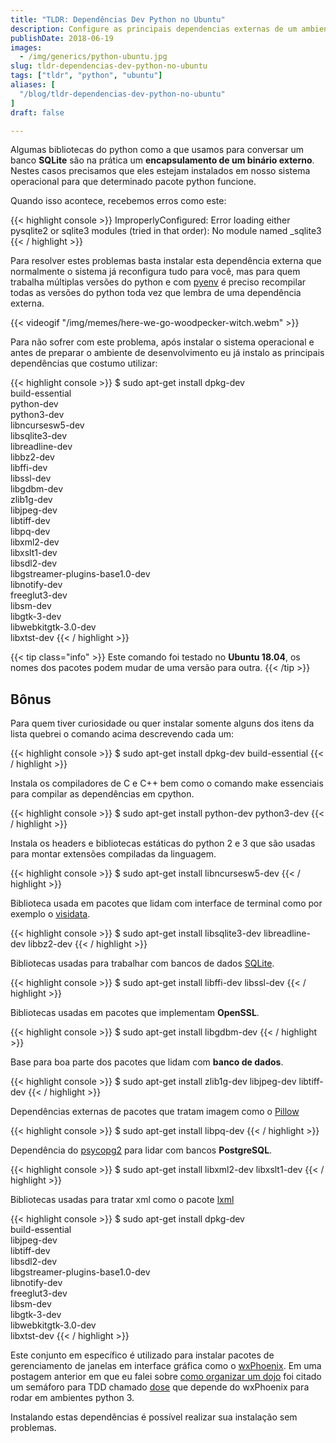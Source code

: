 ```yaml
---
title: "TLDR: Dependências Dev Python no Ubuntu"
description: Configure as principais dependencias externas de um ambiente de desenvolvimento python no Ubuntu
publishDate: 2018-06-19
images:
  - /img/generics/python-ubuntu.jpg
slug: tldr-dependencias-dev-python-no-ubuntu
tags: ["tldr", "python", "ubuntu"]
aliases: [
  "/blog/tldr-dependencias-dev-python-no-ubuntu"
]
draft: false

---
```


Algumas bibliotecas do python como a que usamos para conversar um banco **SQLite** são na prática um **encapsulamento de um binário externo**. Nestes casos precisamos que eles estejam instalados em nosso sistema operacional para que determinado pacote python funcione.

Quando isso acontece, recebemos erros como este:

{{< highlight console >}}
ImproperlyConfigured: Error loading either pysqlite2 or sqlite3 modules (tried in that order): No module named _sqlite3
{{< / highlight >}}

Para resolver estes problemas basta instalar esta dependência externa que normalmente o sistema já reconfigura tudo para você, mas para quem trabalha múltiplas versões do python e com [pyenv](https://github.com/pyenv/pyenv) é preciso recompilar todas as versões do python toda vez que lembra de uma dependência externa.

{{< videogif "/img/memes/here-we-go-woodpecker-witch.webm" >}}

Para não sofrer com este problema, após instalar o sistema operacional e antes de preparar o ambiente de desenvolvimento eu já instalo as principais dependências que costumo utilizar:

{{< highlight console >}}
$ sudo apt-get install dpkg-dev \
                       build-essential \
                       python-dev \
                       python3-dev \
                       libncursesw5-dev \
                       libsqlite3-dev \
                       libreadline-dev \
                       libbz2-dev \
                       libffi-dev \
                       libssl-dev \
                       libgdbm-dev \
                       zlib1g-dev \
                       libjpeg-dev \
                       libtiff-dev \
                       libpq-dev \
                       libxml2-dev \
                       libxslt1-dev \
                       libsdl2-dev \
                       libgstreamer-plugins-base1.0-dev \
                       libnotify-dev \
                       freeglut3-dev \
                       libsm-dev \
                       libgtk-3-dev \
                       libwebkitgtk-3.0-dev \
                       libxtst-dev
{{< / highlight >}}

{{< tip class="info" >}}
Este comando foi testado no **Ubuntu 18.04**, os nomes dos pacotes podem mudar de uma versão para outra.
{{< /tip >}}

## Bônus

Para quem tiver curiosidade ou quer instalar somente alguns dos itens da lista quebrei o comando acima descrevendo cada um:

{{< highlight console >}}
$ sudo apt-get install dpkg-dev build-essential
{{< / highlight >}}

Instala os compiladores de C e C++ bem como o comando make essenciais para compilar as dependências em cpython.

{{< highlight console >}}
$ sudo apt-get install python-dev python3-dev
{{< / highlight >}}

Instala os headers e bibliotecas estáticas do python 2 e 3 que são usadas para montar extensões  compiladas da linguagem.

{{< highlight console >}}
$ sudo apt-get install libncursesw5-dev
{{< / highlight >}}

Biblioteca usada em pacotes que lidam com interface de terminal como por exemplo o [visidata](https://github.com/saulpw/visidata).

{{< highlight console >}}
$ sudo apt-get install libsqlite3-dev libreadline-dev libbz2-dev
{{< / highlight >}}

Bibliotecas usadas para trabalhar com bancos de dados [SQLite](https://www.sqlite.org/index.html).

{{< highlight console >}}
$ sudo apt-get install libffi-dev libssl-dev
{{< / highlight >}}

Bibliotecas usadas em pacotes que implementam **OpenSSL**.

{{< highlight console >}}
$ sudo apt-get install libgdbm-dev
{{< / highlight >}}

Base para boa parte dos pacotes que lidam com **banco de dados**.

{{< highlight console >}}
$ sudo apt-get install zlib1g-dev libjpeg-dev libtiff-dev
{{< / highlight >}}

Dependências externas de pacotes que tratam imagem como o [Pillow](https://github.com/python-pillow/Pillow)

{{< highlight console >}}
$ sudo apt-get install libpq-dev
{{< / highlight >}}

Dependência do [psycopg2](https://github.com/psycopg/psycopg2) para lidar com bancos **PostgreSQL**.

{{< highlight console >}}
$ sudo apt-get install libxml2-dev libxslt1-dev
{{< / highlight >}}

Bibliotecas usadas para tratar xml como o pacote [lxml](https://github.com/lxml/lxml)

{{< highlight console >}}
$ sudo apt-get install dpkg-dev \
                       build-essential \
                       libjpeg-dev \
                       libtiff-dev \
                       libsdl2-dev \
                       libgstreamer-plugins-base1.0-dev \
                       libnotify-dev \
                       freeglut3-dev \
                       libsm-dev \
                       libgtk-3-dev \
                       libwebkitgtk-3.0-dev \
                       libxtst-dev
{{< / highlight >}}

Este conjunto em específico é utilizado para instalar pacotes de gerenciamento de janelas em interface gráfica como o [wxPhoenix](https://github.com/wxWidgets/Phoenix). Em uma postagem anterior em que eu falei sobre [como organizar um dojo](/pt-br/blog/coding-dojo-101/) foi citado um semáforo para TDD chamado [dose](https://github.com/danilobellini/dose) que depende do wxPhoenix para rodar em ambientes python 3.

Instalando estas dependências é possível realizar sua instalação sem problemas.

